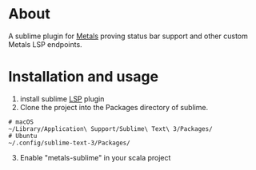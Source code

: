 # About
A sublime plugin for [Metals](https://scalameta.org/metals/) proving status bar support and other custom Metals LSP endpoints.

# Installation and usage
1. install sublime [LSP](https://github.com/tomv564/LSP) plugin
2. Clone the project into the Packages directory of sublime. 
```
# macOS
~/Library/Application\ Support/Sublime\ Text\ 3/Packages/
# Ubuntu
~/.config/sublime-text-3/Packages/
```
3. Enable "metals-sublime" in your scala project
